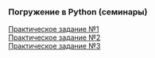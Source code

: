 ### Погружение в Python (семинары)
[Практическое задание №1](https://github.com/ElenaAgapitova/GB_python_part2/tree/master/hw_1)         
[Практическое задание №2](https://github.com/ElenaAgapitova/GB_python_part2/tree/master/hw_2)                       
[Практическое задание №3](https://github.com/ElenaAgapitova/GB_python_part2/tree/master/hw_3)